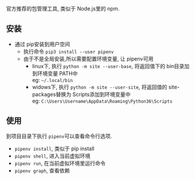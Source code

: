 官方推荐的包管理工具, 类似于 Node.js里的 npm.

## 安装
- 通过 pip安装到用户空间
    - 执行命令 `pip3 install --user pipenv`
    - 由于不是全局安装,所以需要配置环境变量, 让 pipenv可用
        - linux下, 执行 `python -m site --user-base`, 将返回值下的 bin目录加到环境变量 PATH中  
            eg: `~/.local/bin`
        - widows下, 执行 `python -m site --user-site`, 将返回值的  site-packages替换为 Scripts添加到环境变量中  
            eg: `C:\Users\Username\AppData\Roaming\Python36\Scripts` 

## 使用
到项目目录下执行 `pipenv`可以查看命令行选项.  
- `pipenv install`, 类似于 pip install
- `pipenv shell`, 进入当前虚拟环境
- `pipenv run`, 在当前虚拟环境里运行命令
- `pipenv graph`, 查看依赖